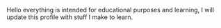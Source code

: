 Hello everything is intended for educational purposes and learning, I will update this profile with stuff I make to learn.